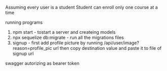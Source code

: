 Assuming every user is a student
Student can enroll only one course at a time

running programs
1) npm start - tostart a server and createing models
2) npx sequelize db:migrate - run all the migrations files 
3) signup - first add profile picture by running /api/user/image?reason=profile_pic url
            then copy destination value and paste it to file of signup url 

swagger
autorizing as bearer token